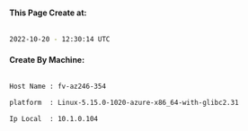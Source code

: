 
   
#### This Page Create at:

```bash

2022-10-20 - 12:30:14 UTC

```

#### Create By Machine:

```bash

Host Name : fv-az246-354

platform  : Linux-5.15.0-1020-azure-x86_64-with-glibc2.31

Ip Local  : 10.1.0.104

```

